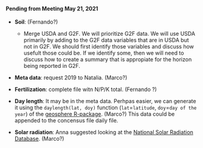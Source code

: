  #### Pending from Meeting May 21, 2021
 
 - **Soil**: (Fernando?)
   - Merge USDA and G2F. We will prioritize G2F data. We will use USDA primarily by adding to the G2F data variables that are in USDA but not in G2F. We should first identify those variables and discuss how usefult those could be. If we identify some, then we will need to discuss how to create a summary that is appropiate for the horizon being reported in G2F. 

- **Meta data**: request 2019 to Natalia. (Marco?)
 
- **Fertilization**: complete file witn N/P/K total. (Fernando ?)

-  **Day length**: It may be in the meta data. Perhpas easier, we can generate it using the `daylength(lat, doy)` function (`lat`=`latitude`, `doy`=`day of the year`) of the [geosphere R-package](https://cran.r-project.org/web/packages/geosphere/index.html). (Marco?) This data could be appended to the concensus file daily file. 

- **Solar radiation**: Anna suggested looking at the [National Solar Radiation Database](https://nsrdb.nrel.gov/). (Marco?)





   
